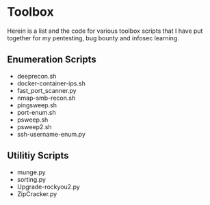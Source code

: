 # Toolbox
Herein is a list and the code for various toolbox scripts that I have put together for my pentesting, bug bounty and infosec learning.

## Enumeration Scripts
- deeprecon.sh
- docker-container-ips.sh
- fast_port_scanner.py
- nmap-smb-recon.sh
- pingsweep.sh
- port-enum.sh
- psweep.sh
- psweep2.sh
- ssh-username-enum.py
  
## Utilitiy Scripts
- munge.py
- sorting.py
- Upgrade-rockyou2.py
- ZipCracker.py
